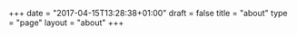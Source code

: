 +++
date = "2017-04-15T13:28:38+01:00"
draft = false
title = "about"
type = "page"
layout = "about"
+++
